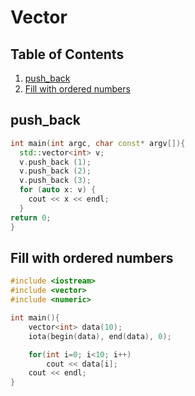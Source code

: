 # Vector

## Table of Contents
1. [push_back](#push_back)
2. [Fill with ordered numbers](#fill-with-ordered-numbers)

## push_back
```cpp
int main(int argc, char const* argv[]){
  std::vector<int> v;
  v.push_back (1);
  v.push_back (2);
  v.push_back (3);
  for (auto x: v) {
    cout << x << endl;
  }
return 0;
}
```
## Fill with ordered numbers
```cpp
#include <iostream>
#include <vector>
#include <numeric>

int main(){
	vector<int> data(10);
	iota(begin(data), end(data), 0);

	for(int i=0; i<10; i++)
		cout << data[i];
	cout << endl;
}
```
